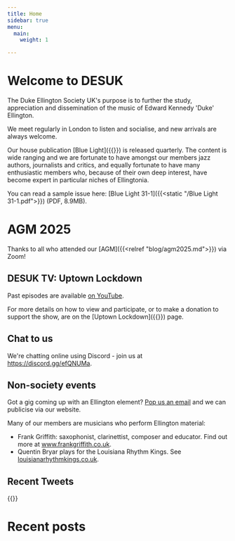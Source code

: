 ```yaml
---
title: Home
sidebar: true
menu:
  main:
    weight: 1

---
```

# Welcome to DESUK

The Duke Ellington Society UK's purpose is to further the study, appreciation and dissemination of the music of Edward Kennedy 'Duke' Ellington.

We meet regularly in London to listen and socialise, and new arrivals are always welcome.

Our house publication [Blue Light]({{<relref blue_light>}}) is released quarterly. The content is wide ranging and we are fortunate to have amongst our members jazz authors, journalists and critics, and equally fortunate to have many enthusiastic members who, because of their own deep interest, have become expert in particular niches of Ellingtonia.

You can read a sample issue here: [Blue Light 31-1]({{<static "/Blue Light 31-1.pdf">}}) (PDF, 8.9MB).

# AGM 2025

Thanks to all who attended our [AGM]({{<relref "blog/agm2025.md">}}) via Zoom!

## DESUK TV: Uptown Lockdown

Past episodes are available [on YouTube](https://www.youtube.com/channel/UCq3QqJgdSJwk4nlmnnaH42Q/).

For more details on how to view and participate, or to make a donation to support the show, are on the [Uptown Lockdown]({{<relref uptown_lockdown>}}) page.

## Chat to us

We're chatting online using Discord - join us at https://discord.gg/efQNUMa.

## Non-society events

Got a gig coming up with an Ellington element? <a href="mailto:desuk@dukeellington.org.uk">Pop us an email</a> and we can publicise via our website.

Many of our members are musicians who perform Ellington material:
* Frank Griffith: saxophonist, clarinettist, composer and educator. Find out more at www.frankgriffith.co.uk.
* Quentin Bryar plays for the Louisiana Rhythm Kings. See [louisianarhythmkings.co.uk](http://louisianarhythmkings.co.uk/). <!-- https broken for this site -->


## Recent Tweets

{{<tweets tweet-limit="2">}}

# Recent posts
